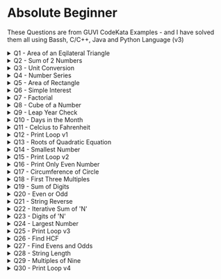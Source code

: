 # Absolute Beginner

These Questions are from GUVI CodeKata Examples - and I have solved them all using Bassh, C/C++, Java and Python Language (v3)

<details> <summary> Q1 - Area of an Eqilateral Triangle </summary>
<p>

The area of an equilateral triangle is ¼(√3a2) where "a" represents a side of the triangle. You are provided with the side "a". Find the area of the equilateral triangle.

Input Description:
The side of an equilateral triangle is provided as the input.

Output Description:
Find the area of the equilateral triangle and print the answer up to 2 decimal places after rounding off.

```
Sample Input :
20

Sample Output :
173.21
```

[Bash]() | [C/C++]() | [Java]() | [Python](https://github.com/abhinavbharadwajr/pythonexamples/blob/master/AbsoluteBeginner/Q01AreaofEqiTriangle.py)
</p>
</details>

<details> <summary> Q2 - Sum of 2 Numbers </summary>
<p>

You are given Two Numbers, A and B. If C = A + B. Find C.

Note: Round off the output to a single decimal place.

Input Description:
You are provided with two numbers A and B.

Output Description:
Find the sum of the two numbers (A + B)

```
Sample Input :
1
1

Sample Output :
2
```

[Bash]() | [C/C++]() | [Java]() | [Python](https://github.com/abhinavbharadwajr/pythonexamples/blob/master/AbsoluteBeginner/Q02SumofNumbers.py)
</p>
</details>

<details> <summary> Q3 - Unit Conversion </summary>
<p>

You are given a number A in Kilometers. Convert this into B: Meters and C: Centi-Metres.

Input Description:
A number "A" representing some distance in kilometer is provided to you as the input.

Output Description:
Convert and print this value in meters and centimeters.

```
Sample Input :
2

Sample Output :
2000
200000
```

[Bash]() | [C/C++]() | [Java]() | [Python](https://github.com/abhinavbharadwajr/pythonexamples/blob/master/AbsoluteBeginner/Q03UnitConversion.py)
</p>
</details>

<details> <summary> Q4 - Number Series </summary>
<p>

You are provided with a number "N", Find the Nth term of the series: 1, 4, 9, 16, 25, 36, 49, 64, 81, .......

(Print "Error" if N = negative value and 0 if N = 0).

Input Description:
An integer N is provided to you as the input.

Output Description:
Find the Nth term in the provided series.

```
Sample Input :
18

Sample Output :
324
```

[Bash]() | [C/C++]() | [Java]() | [Python](https://github.com/abhinavbharadwajr/pythonexamples/blob/master/AbsoluteBeginner/Q04NumberSeries.py)
</p>
</details>

<details> <summary> Q5 - Area of Rectangle </summary>
<p>

You are given A = Length of a rectangle & B = breadth of a rectangle. Find its area “C”.

(A and B are natural numbers)

Input Description:
The inputs are two natural numbers representing the length and the breadth of a rectangle.

Output Description:
Find the area of the rectangle formed by the provided input. Round off the answer to the first decimal place if required.

```
Sample Input :
2
3

Sample Output :
6
```

[Bash]() | [C/C++]() | [Java]() | [Python](https://github.com/abhinavbharadwajr/pythonexamples/blob/master/AbsoluteBeginner/Q05AreaofRectangle.py)
</p>
</details>

<details> <summary> Q6 - Simple Interest </summary>
<p>

You are given with Principle amount($), Interest Rate(%) and Time (years) in that order. Find Simple Interest.

Print the output up to two decimal places (Round-off if necessary).

(S.I. = P*T*R/100)

Input Description:
Three values are given to you as the input. these values correspond to Principle amount, Interest Rate and Time in that particular order.

Output Description:
Find the Simple interest and print it up to two decimal places. Round off if required.

```
Sample Input :
1000 2 5

Sample Output :
100.00
```

[Bash]() | [C/C++]() | [Java]() | [Python](https://github.com/abhinavbharadwajr/pythonexamples/blob/master/AbsoluteBeginner/Q06SimpleInterest.py)
</p>
</details>

<details> <summary> Q7 - Factorial </summary>
<p>

You are provided with a number, "N". Find its factorial.

Input Description:
A positive integer is provided as an input.

Output Description:
Print the factorial of the integer.

```
Sample Input :
2

Sample Output :
2
```

[Bash]() | [C/C++]() | [Java]() | [Python](https://github.com/abhinavbharadwajr/pythonexamples/blob/master/AbsoluteBeginner/Q07Factorial.py)
</p>
</details>

<details> <summary> Q8 - Cube of a Number </summary>
<p>

You are given with a number "N", find its cube.

Input Description:
A positive integer is provided.

Output Description:
Find the cube of the number.

```
Sample Input :
2

Sample Output :
8
```

[Bash]() | [C/C++]() | [Java]() | [Python](https://github.com/abhinavbharadwajr/pythonexamples/blob/master/AbsoluteBeginner/Q08CubeofaNumber.py)
</p>
</details>

<details> <summary> Q9 - Leap Year Check </summary>
<p>

Let "A" be a year, write a program to check whether this year is a leap year or not.

Print "Y" if its a leap year and "N" if its a common year.

Input Description:
A Year is the input in the form of a positive integer.

Output Description:
Print "Y" if its a leap year and "N" if its a common year.

```
Sample Input :
2020

Sample Output :
Y
```

[Bash]() | [C/C++]() | [Java]() | [Python](https://github.com/abhinavbharadwajr/pythonexamples/blob/master/AbsoluteBeginner/Q09LeapYearCheck.py)
</p>
</details>

<details> <summary> Q10 - Days in the Month </summary>
<p>

You will be provided with a number. Print the number of days in the month corresponding to that number.

Note: In case the input is February, print 28 days. If the Input is not in valid range print "Error".

Input Description:
The input is in the form of a number.

Output Description:
Find the days in the month corresponding to the input number. Print Error if the input is not in a valid range.

```
Sample Input :
8

Sample Output :
31
```

[Bash]() | [C/C++]() | [Java]() | [Python](https://github.com/abhinavbharadwajr/pythonexamples/blob/master/AbsoluteBeginner/Q10DaysintheMonth.py)
</p>
</details>

<details> <summary> Q11 - Celcius to Fahrenheit </summary>
<p>

You are given with a number A i.e. the temperature in Celcius. Write a program to convert this into Fahrenheit. 

Note: In case of decimal values, round-off to two decimal places.

Input Description:
A number is provided in Celcius as the input of the program.

Output Description:
The output shall be the temperature converted into Fahrenheit corresponding to the input value print up to two decimal places and round off if required.

```
Sample Input :
12

Sample Output :
53.60
```

[Bash]() | [C/C++]() | [Java]() | [Python](https://github.com/abhinavbharadwajr/pythonexamples/blob/master/AbsoluteBeginner/Q11CelciusToFahrenheit.py)
</p>
</details>

<details> <summary> Q12 - Print Loop v1</summary>
<p>

Write a code to get 2 integers A and N. Print the integer A, N times in separate line.

Input Description:
First line contains an integer A. Second line contains an Integer N.

Output Description:
Print the integer A, N times in a separate line.

```
Sample Input :
2 3

Sample Output :
2
2
2
```

[Bash]() | [C/C++]() | [Java]() | [Python](https://github.com/abhinavbharadwajr/pythonexamples/blob/master/AbsoluteBeginner/Q12PrintLoop.py)
</p>
</details>

<details> <summary> Q13 - Roots of Quadratic Equation </summary>
<p>

You are given the coefficients of a quadratic equation in order A, B & C.

Where A is the coefficient of X2,  B is the coefficient of X and C is the constant term in the most simplified form.

Example: For  X2 + 5X + 6 = 0, you are given the input as: 1 5 6.

Write a program to find all of the roots of the quadratic.

Note: The output should be up to 2nd decimal place (round off if needed) and in case of a recurring decimal use braces i.e. for eg: 0.33333..... => 0.33.

Note: Use Shri Dharacharya's Method to solve i.e. X = {-b + √(b² - 4ac) } / 2a & {-b-√(b² -4ac)} / 2a

Input Description:
Three numbers corresponding to the coefficients of x(squared), x and constant are given as an input in that particular order

Output Description:
Print the two values of X after rounding off to 2 decimal places if required.

```
Sample Input :
1 5 6

Sample Output :
-2.00
-3.00
```

[Bash]() | [C/C++]() | [Java]() | [Python](https://github.com/abhinavbharadwajr/guvicodekata/blob/master/codebase.python/AbsoluteBeginner/Q13RootsOfQuadEqu.py)
</p>
</details>

<details> <summary> Q14 - Smallest Number </summary>
<p>

You are provided with two numbers. Find and print the smaller number.

Input Description:
You are provided with two numbers as input.

Output Description:
Print the small number out of the two numbers.

```
Sample Input :
23 1

Sample Output :
1
```

[Bash]() | [C/C++]() | [Java]() | [Python](https://github.com/abhinavbharadwajr/guvicodekata/blob/master/codebase.python/AbsoluteBeginner/Q14SmallestNumber.py)
</p>
</details>

<details> <summary> Q15 - Print Loop v2 </summary>
<p>

Write a code to get an integer N and print values from 1 till N in a separate line.

Input Description:
A single line contains an integer N.

Output Description:
Print the values from 1 to N in a separate line.

```
Sample Input :
5

Sample Output :
1
2
3
4
5
```

[Bash]() | [C/C++]() | [Java]() | [Python](https://github.com/abhinavbharadwajr/guvicodekata/blob/master/codebase.python/AbsoluteBeginner/Q15SimplePrintLoop.py)
</p>
</details>

<details> <summary> Q16 - Print Only Even Number </summary>
<p>

Write a code to get an integer N and print the even values from 1 till N in a separate line.

Input Description:
A single line contains an integer N.

Output Description:
Print the even values from 1 to N in a separate line.

```
Sample Input :
6

Sample Output :
2
4
6
```

[Bash]() | [C/C++]() | [Java]() | [Python](https://github.com/abhinavbharadwajr/guvicodekata/blob/master/codebase.python/AbsoluteBeginner/Q16PrintOnlyEvenNum.py)
</p>
</details>

<details> <summary> Q17 - Circumference of Circle </summary>
<p>

You are provided with the radius of a circle "A". Find the length of its circumference.

Note: In case the output is coming in decimal, roundoff to 2nd decimal place. In case the input is a negative number, print "Error".

Input Description:
The Radius of a circle is provided as the input of the program.

Output Description:
Calculate and print the Circumference of the circle corresponding to the input radius up to two decimal places.

```
Sample Input :
2

Sample Output :
12.57
```

[Bash]() | [C/C++]() | [Java]() | [Python](https://github.com/abhinavbharadwajr/guvicodekata/blob/master/codebase.python/AbsoluteBeginner/Q17CircumferenceOfCircle.py)
</p>
</details>

<details> <summary> Q18 - First Three Multiples</summary>
<p>

Print the First 3 multiples of the given number "N". (N is a positive integer)

Note: print the characters with a single space between them.

Input Description:
A positive integer is provided to you as an input.

Output Description:
Print the First 3 multiples of the number with single spaces between them as an output.

```
Sample Input :
2

Sample Output :
2 4 6
```

[Bash]() | [C/C++]() | [Java]() | [Python](https://github.com/abhinavbharadwajr/guvicodekata/blob/master/codebase.python/AbsoluteBeginner/Q18First3Multiples.py)
</p>
</details>

<details> <summary> Q19 - Sum of Digits</summary>
<p>

Write a code get an integer number as input and print the sum of the digits.

Input Description:
A single line containing an integer.

Output Description:
Print the sum of the digits of the integer.

```
Sample Input :
124

Sample Output :
7
```

[Bash]() | [C/C++]() | [Java]() | [Python](https://github.com/abhinavbharadwajr/guvicodekata/blob/master/codebase.python/AbsoluteBeginner/Q19SumOfDigits.py)
</p>
</details>

<details> <summary> Q20 - Even or Odd </summary>
<p>

You are provided with a number check whether its odd or even. 

Print "Odd" or "Even" for the corresponding cases.

Note: In case of a decimal, Round off to nearest integer and then find the output. Incase the input is zero, print "Zero".

Input Description:
A number is provided as the input.

Output Description:
Find out whether the number is odd or even. Print "Odd" or "Even" for the corresponding cases. Note: In case of a decimal, Round off to nearest integer and then find the output. In case the input is zero, print "Zero".

```
Sample Input :
2

Sample Output :
Even
```

[Bash]() | [C/C++]() | [Java]() | [Python]([Bash]() | [C/C++]() | [Java]() | [Python](https://github.com/abhinavbharadwajr/guvicodekata/blob/master/codebase.python/AbsoluteBeginner/Q20EvenOrOdd.py)
</p>
</details>

<details> <summary> Q21 - String Reverse </summary>
<p>

Write a program to get a string as input and reverse the string without using temporary variable.

Input Description:
A single line containing a string.

Output Description:
Print the reversed string.

```
Sample Input :
GUVI

Sample Output :
IVUG
```

[Bash]() | [C/C++]() | [Java]() | [Python](https://github.com/abhinavbharadwajr/guvicodekata/blob/master/codebase.python/AbsoluteBeginner/Q21StringReverse.py)
</p>
</details>

<details> <summary> Q22 - Iterative Sum of 'N' </summary>
<p>

Write a code to get an integer N and print the sum of  values from 1 to N.

Input Description:
A single line contains an integer N.

Output Description:
Print the sum of values from 1 to N.

```
Sample Input :
10

Sample Output :
55
```

[Bash]() | [C/C++]() | [Java]() | [Python](https://github.com/abhinavbharadwajr/guvicodekata/blob/master/codebase.python/AbsoluteBeginner/Q22IterativeSumofN.py)
</p>
</details>

<details> <summary> Q23 - Digits of 'N' </summary>
<p>

Write a code to get an integer N and print the digits of the integer.

Input Description:
A single line contains an integer N.

Output Description:
Print the digits of the integer in a single line separated by space,

```
Sample Input :
348

Sample Output :
3 4 8
```

[Bash]() | [C/C++]() | [Java]() | [Python](https://github.com/abhinavbharadwajr/guvicodekata/blob/master/codebase.python/AbsoluteBeginner/Q23DigitsofN.py)
</p>
</details>

<details> <summary> Q24 - Largest Number </summary>
<p>

You are given three numbers A, B & C. Print the largest amongst these three numbers.

Input Description:
Three numbers are provided to you.

Output Description:
Find and print the largest among the three

```
Sample Input :
1
2
3

Sample Output :
3
```

[Bash]() | [C/C++]() | [Java]() | [Python](https://github.com/abhinavbharadwajr/guvicodekata/blob/master/codebase.python/AbsoluteBeginner/Q24LargestNumber.py)
</p>
</details>

<details> <summary> Q25 - Print Loop v3 </summary>
<p>

Write a code to get the input and print it 5 times.

Input Description:
A single line contains an integer N.

Output Description:
Output contains 5 lines with each line having the value N.

```
Sample Input :
4

Sample Output :
4
4
4
4
4
```

[Bash]() | [C/C++]() | [Java]() | [Python](https://github.com/abhinavbharadwajr/guvicodekata/blob/master/codebase.python/AbsoluteBeginner/Q25PrintLoopThree.py)
</p>
</details>

<details> <summary> Q26 - Find HCF </summary>
<p>

Write a code to get 2 integers as input and find the HCF of the 2 integer without using recursion or Euclidean algorithm.

Input Description:
A single line containing 2 integers separated by space.

Output Description:
Print the HCF of the integers.

```
Sample Input :
2 3

Sample Output :
1
```

[Bash]() | [C/C++]() | [Java]() | [Python](https://github.com/abhinavbharadwajr/guvicodekata/blob/master/codebase.python/AbsoluteBeginner/Q26FindHCF.py)
</p>
</details>

<details> <summary> Q27 - Find Evens and Odds </summary>
<p>

Write a code get an integer number as input and print the odd and even digits of the number separately.

Input Description:
A single line containing an integer.

Output Description:
Print the even and odd integers of the integer in a separate line.

```
Sample Input :
1234

Sample Output :
2 4
1 3
```

[Bash]() | [C/C++]() | [Java]() | [Python](https://github.com/abhinavbharadwajr/guvicodekata/blob/master/codebase.python/AbsoluteBeginner/Q27FindEvens%26Odds.py)
</p>
</details>

<details> <summary> Q28 - String Length </summary>
<p>

Let "A"  be a string. Remove all the whitespaces and find it's length.

Input Description:
A string is provide as an input

Output Description:
Remove all the whitespaces and then print the length of the remaining string.

```
Sample Input :
Lorem Ipsum

Sample Output :
10
```

[Bash]() | [C/C++]() | [Java]() | [Python](https://github.com/abhinavbharadwajr/guvicodekata/blob/master/codebase.python/AbsoluteBeginner/Q28StringLength.py)
</p>
</details>

<details> <summary> Q29 - Multiples of Nine </summary>
<p>

Using the method of looping, write a program to print the table of 9 till N in the format as follows:
(N is input by the user)

9 18 27...

Print NULL if 0 is input

Input Description:
A positive integer is provided as an input.

Output Description:
Print the table of nine with single space between the elements till the number that is input.

```
Sample Input :
3

Sample Output :
9 18 27
```

[Bash]() | [C/C++]() | [Java]() | [Python](https://github.com/abhinavbharadwajr/guvicodekata/blob/master/codebase.python/AbsoluteBeginner/Q29MultiplesOfNine.py)
</p>
</details>

<details> <summary> Q30 - Print Loop v4 </summary>
<p>

Write a code to get an integer N and print the values from N to 1.

Input Description:
A single line contains an integer N.

Output Description:
Print the values from N to 1 in a separate line.

```
Sample Input :
10

Sample Output :
10
9
8
7
6
5
4
3
2
1
```

[Bash]() | [C/C++]() | [Java]() | [Python](https://github.com/abhinavbharadwajr/guvicodekata/blob/master/codebase.python/AbsoluteBeginner/Q30PrintLoopFour.py)
</p>
</details>
